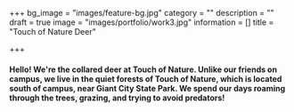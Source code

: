 +++
bg_image = "images/feature-bg.jpg"
category = ""
description = ""
draft = true
image = "images/portfolio/work3.jpg"
information = []
title = "Touch of Nature Deer"

+++
#### Hello! We're the collared deer at Touch of Nature. Unlike our friends on campus, we live in the quiet forests of Touch of Nature, which is located south of campus, near Giant City State Park. We spend our days roaming through the trees, grazing, and trying to avoid predators!
